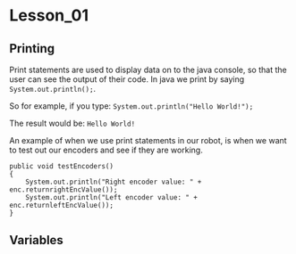 # Lesson_01 #

## Printing ##
Print statements are used to display data on to the java console, so that the user can see the output of their code. In java we print by saying ```System.out.println();```.

So for example, if you type:
```System.out.println("Hello World!");```

The result would be:
```Hello World!```


An example of when we use print statements in our robot, is when we want to test out our encoders and see if they are working.
```
public void testEncoders()
{
	System.out.println("Right encoder value: " + enc.returnrightEncValue());
	System.out.println("Left encoder value: " + enc.returnleftEncValue());
}
```

## Variables ##
